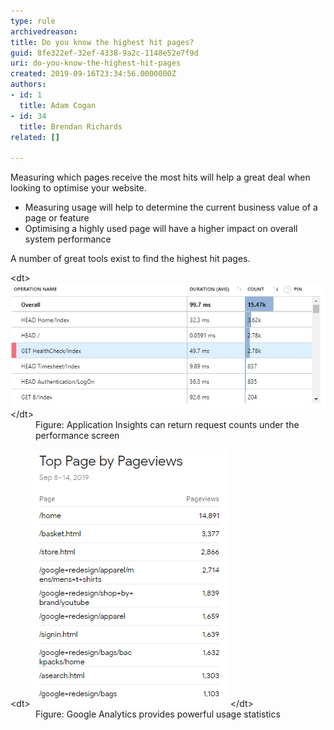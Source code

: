 ```yaml
---
type: rule
archivedreason: 
title: Do you know the highest hit pages?
guid: 8fe322ef-32ef-4338-9a2c-1148e52e7f9d
uri: do-you-know-the-highest-hit-pages
created: 2019-09-16T23:34:56.0000000Z
authors:
- id: 1
  title: Adam Cogan
- id: 34
  title: Brendan Richards
related: []

---
```


Measuring which pages receive the most hits will help a great deal when looking to optimise your website.

* Measuring usage will help to determine the current business value of a page or feature
* Optimising a highly used page will have a higher impact on overall system performance

A number of great tools exist to find the highest hit pages.

<!--endintro-->
<dl class="image">&lt;dt&gt;
      <img src="App-Insights-return-request.png" alt="App-Insights-return-request.png">&lt;/dt&gt;<dd>Figure: Application Insights can return request counts under the performance screen</dd></dl><dl class="image">&lt;dt&gt;<img src="GoogleAnalytics-Stats.png" alt="GoogleAnalytics-Stats.png"> &lt;/dt&gt;<dd>Figure: Google Analytics provides powerful usage statistics</dd></dl>
